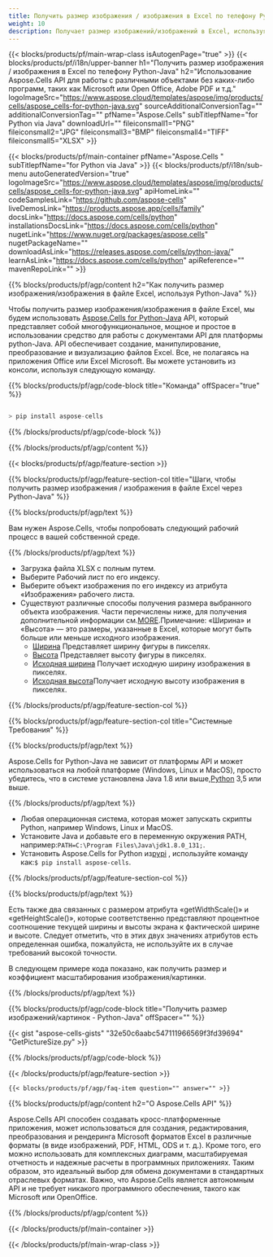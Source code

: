```yaml
---
title: Получить размер изображения / изображения в Excel по телефону Python-Java
weight: 10
description: Получает размер изображений/изображений в Excel, используя Aspose.Cells' Python-Java API без какого-либо программного обеспечения, такого как Microsoft или Open Office, Adobe PDF и т. д.
---
```

{{< blocks/products/pf/main-wrap-class isAutogenPage="true" >}}
{{< blocks/products/pf/i18n/upper-banner h1="Получить размер изображения / изображения в Excel по телефону Python-Java" h2="Использование Aspose.Cells API для работы с различными объектами без каких-либо программ, таких как Microsoft или Open Office, Adobe PDF и т.д." logoImageSrc="https://www.aspose.cloud/templates/aspose/img/products/cells/aspose_cells-for-python-java.svg" sourceAdditionalConversionTag="" additionalConversionTag="" pfName="Aspose.Cells" subTitlepfName="for Python via Java" downloadUrl="" fileiconsmall1="PNG" fileiconsmall2="JPG" fileiconsmall3="BMP" fileiconsmall4="TIFF" fileiconsmall5="XLSX" >}}

{{< blocks/products/pf/main-container pfName="Aspose.Cells " subTitlepfName="for Python via Java" >}}
{{< blocks/products/pf/i18n/sub-menu autoGeneratedVersion="true" logoImageSrc="https://www.aspose.cloud/templates/aspose/img/products/cells/aspose_cells-for-python-java.svg" apiHomeLink="" codeSamplesLink="https://github.com/aspose-cells" liveDemosLink="https://products.aspose.app/cells/family" docsLink="https://docs.aspose.com/cells/python" installationsDocsLink="https://docs.aspose.com/cells/python" nugetLink="https://www.nuget.org/packages/aspose.cells" nugetPackageName="" downloadAsLink="https://releases.aspose.com/cells/python-java/" learnAsLink="https://docs.aspose.com/cells/python" apiReference="" mavenRepoLink="" >}}

{{% blocks/products/pf/agp/content h2="Как получить размер изображения/изображения в файле Excel, используя Python-Java" %}}

 Чтобы получить размер изображения/изображения в файле Excel, мы будем использовать
 [Aspose.Cells for Python-Java](https://pypi.org/project/aspose-cells/) 
 API, который представляет собой многофункциональное, мощное и простое в использовании средство для работы с документами API для платформы python-Java. API обеспечивает создание, манипулирование, преобразование и визуализацию файлов Excel. Все, не полагаясь на приложения Office или Excel Microsoft. Вы можете установить из консоли, используя следующую команду.

{{% blocks/products/pf/agp/code-block title="Команда" offSpacer="true" %}}

```cs

> pip install aspose-cells

```

{{% /blocks/products/pf/agp/code-block %}}

{{% /blocks/products/pf/agp/content %}}

{{< blocks/products/pf/agp/feature-section >}}

{{% blocks/products/pf/agp/feature-section-col title="Шаги, чтобы получить размер изображения / изображения в файле Excel через Python-Java" %}}

{{% blocks/products/pf/agp/text %}}

Вам нужен Aspose.Cells, чтобы попробовать следующий рабочий процесс в вашей собственной среде.

{{% /blocks/products/pf/agp/text %}}

+ Загрузка файла XLSX с полным путем.
+ Выберите Рабочий лист по его индексу.
+ Выберите объект изображения по его индексу из атрибута «Изображения» рабочего листа.
 + Существуют различные способы получения размера выбранного объекта изображения. Части перечислены ниже, для получения дополнительной информации см.[MORE](https://reference.aspose.com/cells/python-java/asposecells.api/Picture).Примечание: «Ширина» и «Высота» — это размеры, указанные в Excel, которые могут быть больше или меньше исходного изображения.
    + [Ширина](https://reference.aspose.com/cells/python-java/asposecells.api/picture#Width) Представляет ширину фигуры в пикселях.
    + [Высота](https://reference.aspose.com/cells/python-java/asposecells.api/picture#Height) Представляет высоту фигуры в пикселях.
    + [Исходная ширина](https://reference.aspose.com/cells/python-java/asposecells.api/picture#OriginalWidth) Получает исходную ширину изображения в пикселях.
    + [Исходная высота](https://reference.aspose.com/cells/python-java/asposecells.api/picture#OriginalHeight)Получает исходную высоту изображения в пикселях.
    

{{% /blocks/products/pf/agp/feature-section-col %}}

{{% blocks/products/pf/agp/feature-section-col title="Системные Требования" %}}

{{% blocks/products/pf/agp/text %}}

 Aspose.Cells for Python-Java не зависит от платформы API и может использоваться на любой платформе (Windows, Linux и MacOS), просто убедитесь, что в системе установлена Java 1.8 или выше,[Python](https://www.python.org/downloads/) 3,5 или выше.
 
{{% /blocks/products/pf/agp/text %}}

-  Любая операционная система, которая может запускать скрипты Python, например Windows, Linux и MacOS.
-  Установите Java и добавьте его в переменную окружения PATH, например:<code>PATH=C:\Program Files\Java\jdk1.8.0_131;</code>.
-  Установить Aspose.Cells for Python из<a href="https://pypi.org/project/aspose-cells/">pypi</a> , используйте команду как:<code>$ pip install aspose-cells</code>.

{{% /blocks/products/pf/agp/feature-section-col %}}

{{% blocks/products/pf/agp/text %}}
 
 Есть также два связанных с размером атрибута «getWidthScale()» и «getHeightScale()», которые соответственно представляют процентное соотношение текущей ширины и высоты экрана к фактической ширине и высоте.
 Следует отметить, что в этих двух значениях атрибутов есть определенная ошибка, пожалуйста, не используйте их в случае требований высокой точности.
 
 В следующем примере кода показано, как получить размер и коэффициент масштабирования изображения/картинки.

{{% /blocks/products/pf/agp/text %}}

{{% blocks/products/pf/agp/code-block title="Получить размер изображений/картинок - Python-Java" offSpacer="" %}}

{{< gist "aspose-cells-gists" "32e50c6aabc547111966569f3fd39694" "GetPictureSize.py" >}}

{{% /blocks/products/pf/agp/code-block %}}

{{< /blocks/products/pf/agp/feature-section >}}

    {{< blocks/products/pf/agp/faq-item question="" answer="" >}}
 

<!-- aboutfile Starts -->

{{% blocks/products/pf/agp/content h2="О Aspose.Cells API" %}}

Aspose.Cells API способен создавать кросс-платформенные приложения, может использоваться для создания, редактирования, преобразования и рендеринга Microsoft форматов Excel в различные форматы (в виде изображений, PDF, HTML, ODS и т. д.). Кроме того, его можно использовать для комплексных диаграмм, масштабируемая отчетность и надежные расчеты в программных приложениях. Таким образом, это идеальный выбор для обмена документами в стандартных отраслевых форматах. Важно, что Aspose.Cells является автономным API и не требует никакого программного обеспечения, такого как Microsoft или OpenOffice.

{{% /blocks/products/pf/agp/content %}}



<!-- aboutfile Ends -->
<!--
{{< blocks/products/pf/agp/other-supported-section title="Other Supported Splitting Formats" subTitle="Using C#, One can also split large file into chunks of many other file formats including." >}}

{{< blocks/products/pf/agp/other-supported-section-item href="https://products.aspose.com/cells/net/splitter/ods/" name="ODS" description="OpenDocument Spreadsheet File" >}}
{{< blocks/products/pf/agp/other-supported-section-item href="https://products.aspose.com/cells/net/splitter/xls/" name="XLS" description="Excel Binary Format" >}}
{{< blocks/products/pf/agp/other-supported-section-item href="https://products.aspose.com/cells/net/splitter/xlsb/" name="XLSB" description="Binary Excel Workbook File" >}}
{{< blocks/products/pf/agp/other-supported-section-item href="https://products.aspose.com/cells/net/splitter/xlsm/" name="XLSM" description="Spreadsheet File" >}}

{{< /blocks/products/pf/agp/other-supported-section >}}

-->

{{< /blocks/products/pf/main-container >}}
    
{{< /blocks/products/pf/main-wrap-class >}}
